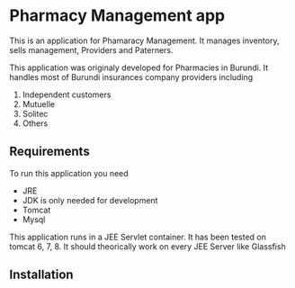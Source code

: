 Pharmacy Management app
========================
This is an application for Phamaracy Management. It manages inventory, sells management, Providers and Paterners.

This application was originaly developed for Pharmacies in Burundi. It handles most of Burundi insurances company providers including
1. Independent customers
2. Mutuelle
2. Solitec
3. Others

## Requirements

To run this application you need

* JRE
* JDK is only needed for development
* Tomcat
* Mysql

This application runs in a JEE Servlet container. It has been tested on tomcat 6, 7, 8. It should theorically work on every JEE Server like Glassfish

## Installation

